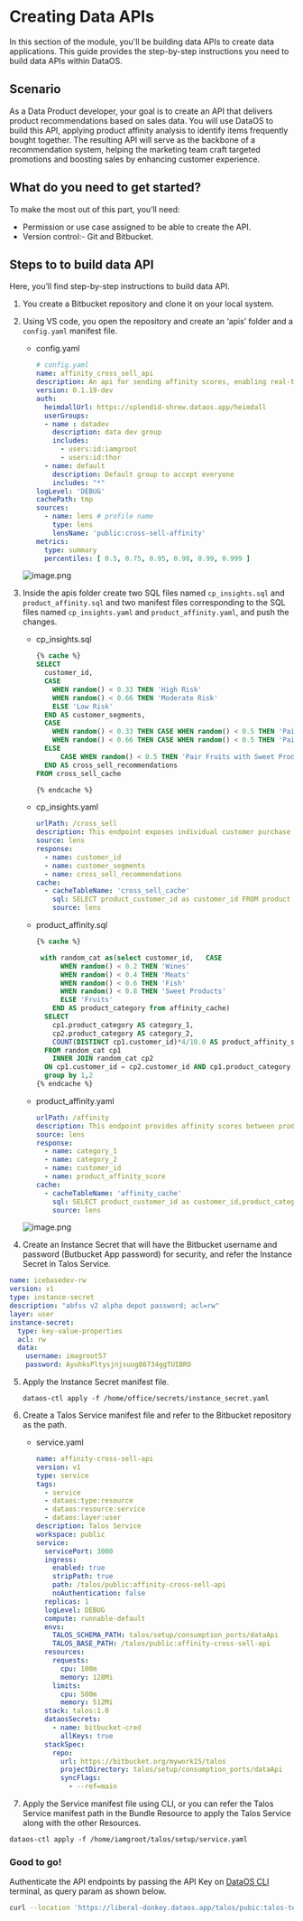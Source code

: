 # Creating Data APIs

In this section of the module, you'll be building data APIs to create data applications. This guide provides the step-by-step instructions you need to build data APIs within DataOS.

## Scenario

As a Data Product developer, your goal is to create an API that delivers product recommendations based on sales data. You will use DataOS to build this API, applying product affinity analysis to identify items frequently bought together. The resulting API will serve as the backbone of a recommendation system, helping the marketing team craft targeted promotions and boosting sales by enhancing customer experience.

## What do you need to get started?

To make the most out of this part, you’ll need:

- Permission or use case assigned to be able to create the API.
- Version control:- Git and Bitbucket.

## Steps to to build data API

Here, you’ll find step-by-step instructions to build data API. 

1. You create a Bitbucket repository and clone it on your local system.
2. Using VS code, you open the repository and create an ‘apis’ folder and a `config.yaml` manifest file.
    - config.yaml
        
        ```yaml
        # config.yaml
        name: affinity_cross_sell_api
        description: An api for sending affinity scores, enabling real-time cross-sell recommendations. 
        version: 0.1.19-dev
        auth:
          heimdallUrl: https://splendid-shrew.dataos.app/heimdall
          userGroups:
          - name : datadev
            description: data dev group
            includes:
              - users:id:iamgroot
              - users:id:thor
          - name: default
            description: Default group to accept everyone
            includes: "*"
        logLevel: 'DEBUG' 
        cachePath: tmp
        sources:
          - name: lens # profile name
            type: lens
            lensName: 'public:cross-sell-affinity'
        metrics:
          type: summary
          percentiles: [ 0.5, 0.75, 0.95, 0.98, 0.99, 0.999 ]
        ```
        
    
    ![image.png](/learn/dp_developer_learn_track/data_api/image.png)
    
3. Inside the apis folder create two SQL files named `cp_insights.sql` and `product_affinity.sql` and two manifest files corresponding to the SQL files named `cp_insights.yaml` and `product_affinity.yaml`, and push the changes.
    - cp_insights.sql
        
        ```sql
        {% cache %}
        SELECT 
          customer_id,
          CASE 
            WHEN random() < 0.33 THEN 'High Risk'
            WHEN random() < 0.66 THEN 'Moderate Risk'
            ELSE 'Low Risk'
          END AS customer_segments,
          CASE 
            WHEN random() < 0.33 THEN CASE WHEN random() < 0.5 THEN 'Pair Wine with Meat' ELSE 'Pair Fish with Sweet Products' END
            WHEN random() < 0.66 THEN CASE WHEN random() < 0.5 THEN 'Pair Meat with Fruits' ELSE 'Pair Wine with Fish' END
          ELSE 
              CASE WHEN random() < 0.5 THEN 'Pair Fruits with Sweet Products' ELSE 'Pair Wine with Fruits' END 
          END AS cross_sell_recommendations
        FROM cross_sell_cache
        
        {% endcache %}
        ```
        
    - cp_insights.yaml
        
        ```yaml
        urlPath: /cross_sell
        description: This endpoint exposes individual customer purchase data and recommended cross-sell products for integration into CRM or sales platforms. 
        source: lens
        response:
          - name: customer_id
          - name: customer_segments
          - name: cross_sell_recommendations
        cache:
          - cacheTableName: 'cross_sell_cache'
            sql: SELECT product_customer_id as customer_id FROM product
            source: lens
        ```
        
    - product_affinity.sql
        
        ```sql
        {% cache %}
        
         with random_cat as(select customer_id,   CASE
              WHEN random() < 0.2 THEN 'Wines'
              WHEN random() < 0.4 THEN 'Meats'
              WHEN random() < 0.6 THEN 'Fish'
              WHEN random() < 0.8 THEN 'Sweet Products'
              ELSE 'Fruits'
            END AS product_category from affinity_cache) 
          SELECT 
            cp1.product_category AS category_1,
            cp2.product_category AS category_2,
            COUNT(DISTINCT cp1.customer_id)*4/10.0 AS product_affinity_score
          FROM random_cat cp1
            INNER JOIN random_cat cp2 
          ON cp1.customer_id = cp2.customer_id AND cp1.product_category <> cp2.product_category 
          group by 1,2
        {% endcache %}
        ```
        
    - product_affinity.yaml
        
        ```yaml
        urlPath: /affinity
        description: This endpoint provides affinity scores between product categories, enabling real-time cross-sell recommendations. 
        source: lens
        response:
          - name: category_1
          - name: category_2
          - name: customer_id
          - name: product_affinity_score
        cache:
          - cacheTableName: 'affinity_cache'
            sql: SELECT product_customer_id as customer_id,product_category FROM product
            source: lens
        ```
        
    
    ![image.png](/learn/dp_developer_learn_track/data_api/image1.png)
    
4. Create an Instance Secret that will have the Bitbucket username and password (Butbucket App password) for security, and refer the Instance Secret in Talos Service.
  ```yaml
  name: icebasedev-rw
  version: v1
  type: instance-secret
  description: "abfss v2 alpha depot password; acl=rw"
  layer: user
  instance-secret:
    type: key-value-properties
    acl: rw
    data:
      username: imagroot57
      password: AyuhksPltysjnjsuog86734ggTUIBRO
  ```

5. Apply the Instance Secret manifest file.

    ```shell
    dataos-ctl apply -f /home/office/secrets/instance_secret.yaml
    ```


6. Create a Talos Service manifest file and refer to the Bitbucket repository as the path.
    - service.yaml
        
        ```yaml
        name: affinity-cross-sell-api
        version: v1
        type: service
        tags:
          - service
          - dataos:type:resource
          - dataos:resource:service
          - dataos:layer:user
        description: Talos Service
        workspace: public
        service:
          servicePort: 3000
          ingress:
            enabled: true
            stripPath: true
            path: /talos/public:affinity-cross-sell-api
            noAuthentication: false
          replicas: 1
          logLevel: DEBUG
          compute: runnable-default
          envs:
            TALOS_SCHEMA_PATH: talos/setup/consumption_ports/dataApi
            TALOS_BASE_PATH: /talos/public:affinity-cross-sell-api
          resources:
            requests:
              cpu: 100m
              memory: 128Mi
            limits:
              cpu: 500m
              memory: 512Mi
          stack: talos:1.0
          dataosSecrets:
            - name: bitbucket-cred
              allKeys: true
          stackSpec:
            repo:
              url: https://bitbucket.org/mywork15/talos
              projectDirectory: talos/setup/consumption_ports/dataApi
              syncFlags:
                - --ref=main
        ```
        
7. Apply the Service manifest file using CLI, or you can refer the Talos Service manifest path in the Bundle Resource to apply the Talos Service along with the other Resources.
    
```shell
dataos-ctl apply -f /home/iamgroot/talos/setup/service.yaml
```

### **Good to go!**
    
Authenticate the API endpoints by passing the API Key on [DataOS CLI](/resources/stacks/cli_stack/) terminal, as query param as shown below.
    
```bash
curl --location 'https://liberal-donkey.dataos.app/talos/pubic:talos-test/api/table?apikey=xxxx' 
``` 
